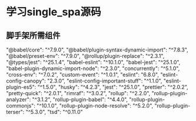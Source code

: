 # 学习single_spa源码

## 脚手架所需组件

"@babel/core": "^7.9.0",
"@babel/plugin-syntax-dynamic-import": "^7.8.3",
"@babel/preset-env": "^7.9.0",
"@rollup/plugin-replace": "^2.3.1",
"@types/jest": "^25.1.4",
"babel-eslint": "^10.1.0",
"babel-jest": "^25.1.0",
"babel-plugin-dynamic-import-node": "^2.3.0",
"concurrently": "^5.1.0",
"cross-env": "^7.0.2",
"custom-event": "^1.0.1",
"eslint": "6.8.0",
"eslint-config-canopy": "2.3.0",
"eslint-config-important-stuff": "^1.1.0",
"eslint-plugin-es5": "^1.5.0",
"husky": "^4.2.3",
"jest": "^25.1.0",
"prettier": "^2.0.2",
"pretty-quick": "^2.0.1",
"rimraf": "^3.0.2",
"rollup": "^2.2.0",
"rollup-plugin-analyzer": "^3.1.2",
"rollup-plugin-babel": "^4.4.0",
"rollup-plugin-commonjs": "^10.1.0",
"rollup-plugin-node-resolve": "^5.2.0",
"rollup-plugin-terser": "^5.3.0",
"tsd": "^0.11.0"
